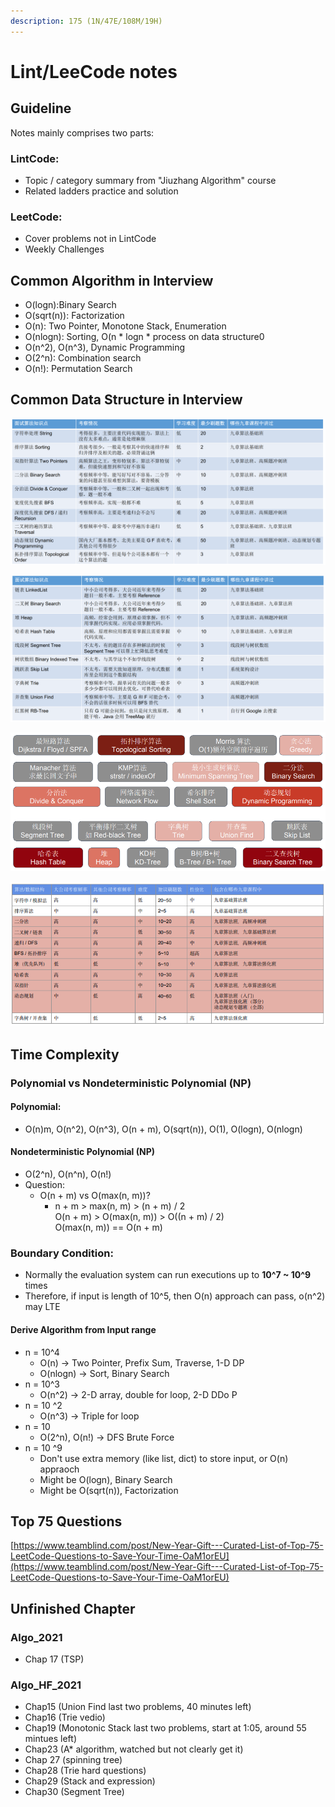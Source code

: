 ```yaml
---
description: 175 (1N/47E/108M/19H)
---
```


# Lint/LeeCode notes

## Guideline&#x20;

Notes mainly comprises two parts:

### LintCode:

* Topic / category summary from "Jiuzhang Algorithm" course
* Related ladders practice and solution&#x20;

### LeetCode:

* Cover problems not in LintCode
* Weekly Challenges

## Common Algorithm in Interview

* O(logn):Binary Search
* O(sqrt(n)): Factorization
* O(n): Two Pointer, Monotone Stack, Enumeration
* O(nlogn): Sorting, O(n \* logn \* process on data structure0
* O(n^2), O(n^3), Dynamic Programming
* O(2^n): Combination search
* O(n!): Permutation Search&#x20;

## Common Data Structure in Interview

![](<.gitbook/assets/Screen Shot 2021-08-30 at 8.07.32 PM.png>)

![](<.gitbook/assets/Screen Shot 2021-08-30 at 8.07.42 PM.png>)

![](<.gitbook/assets/Screen Shot 2021-05-02 at 11.40.34 PM.png>)

![](<.gitbook/assets/Screen Shot 2021-05-02 at 11.41.07 PM.png>)

## Time Complexity

### Polynomial vs Nondeterministic Polynomial (NP)

#### Polynomial:&#x20;

* O(n)m, O(n^2), O(n^3), O(n + m), O(sqrt(n)), O(1), O(logn), O(nlogn)

#### Nondeterministic Polynomial (NP)

* O(2^n), O(n^n), O(n!)
* Question:&#x20;
  * O(n + m) vs O(max(n, m))?
    * n + m  > max(n, m) > (n + m) / 2\
      O(n + m) > O(max(n, m)) > O((n + m) / 2)\
      O(max(n, m)) == O(n + m)

### Boundary Condition:

* Normally the evaluation system can run executions up to **10^7 \~ 10^9** times
* Therefore, if input is length of 10^5, then O(n) approach can pass, o(n^2) may LTE

#### Derive Algorithm from Input range

* n = 10^4
  * O(n) -> Two Pointer, Prefix Sum, Traverse, 1-D DP
  * O(nlogn) -> Sort, Binary Search
* n = 10^3
  * O(n^2) -> 2-D array, double for loop, 2-D DDo P
* n = 10 ^2
  * O(n^3) -> Triple for loop
* n = 10
  * O(2^n), O(n!) -> DFS Brute Force
* n = 10 ^9
  * Don't use extra memory (like list, dict) to store input, or O(n) appraoch
  * Might be O(logn), Binary Search
  * Might be O(sqrt(n)), Factorization

## Top 75 Questions

[https://www.teamblind.com/post/New-Year-Gift---Curated-List-of-Top-75-LeetCode-Questions-to-Save-Your-Time-OaM1orEU](https://www.teamblind.com/post/New-Year-Gift---Curated-List-of-Top-75-LeetCode-Questions-to-Save-Your-Time-OaM1orEU)

## Unfinished Chapter

### Algo\_2021

* Chap 17 (TSP)

### Algo\_HF\_2021

* Chap15 (Union Find last two problems, 40 minutes left)
* Chap16 (Trie vedio)
* Chap19 (Monotonic Stack last two problems, start at 1:05, around 55 mintues left)
* Chap23 (A\* algorithm, watched but not clearly get it)
* Chap 27 (spinning tree)
* Chap28 (Trie hard questions)
* Chap29 (Stack and expression)
* Chap30 (Segment Tree)

